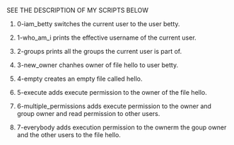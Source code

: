 SEE THE DESCRIPTION OF MY SCRIPTS BELOW

1. 0-iam_betty switches the current user to the user betty.

2. 1-who_am_i prints the effective username of the current user.

3. 2-groups prints all the groups the current user is part of.

4. 3-new_owner chanhes owner of file hello to user betty.

5. 4-empty creates an empty file called hello.

6. 5-execute adds execute permission to the owner of the file hello.

7. 6-multiple_permissions adds execute permission to the owner and group owner and read permission to other users.

8. 7-everybody adds execution permission to the ownerm the goup owner and the other users to the file hello.
